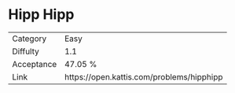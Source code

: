 # Hipp Hipp

<table>
    <tr>
        <td>Category</td>
        <td>Easy</td>
    </tr>
    <tr>
        <td>Diffulty</td>
        <td>1.1</td>
    </tr>
    <tr>
        <td>Acceptance</td>
        <td>47.05 %</td>
    </tr>
    <tr>
        <td>Link</td>
        <td>https://open.kattis.com/problems/hipphipp</td>
    </tr>
</table>